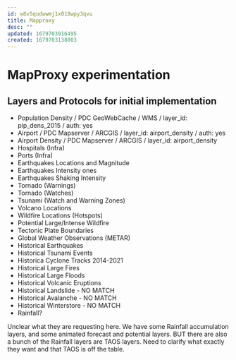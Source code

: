 ```yaml
---
id: w8v5qudwwmj1x018wpy3qvu
title: Mapproxy
desc: ""
updated: 1679703916495
created: 1679703138003
---
```


# MapProxy experimentation

## Layers and Protocols for initial implementation

- Population Density / PDC GeoWebCache / WMS / layer_id: pip_dens_2015 / auth: yes
- Airport / PDC Mapserver / ARCGIS / layer_id: airport_density / auth: yes
- Airport Density / PDC Mapserver / ARCGIS / layer_id: airport_density
- Hospitals (Infra)
- Ports (Infra)
- Earthquakes Locations and Magnitude
- Earthquakes Intensity ones
- Earthquakes Shaking Intensity
- Tornado (Warnings)
- Tornado (Watches)
- Tsunami (Watch and Warning Zones)
- Volcano Locations
- Wildfire Locations (Hotspots)
- Potential Large/Intense Wildfire
- Tectonic Plate Boundaries
- Global Weather Observations (METAR)
- Historical Earthquakes
- Historical Tsunami Events
- Historica Cyclone Tracks 2014-2021
- Historical Large Fires
- Historical Large Floods
- Historical Volcanic Eruptions
- Historical Landslide - NO MATCH
- Historical Avalanche - NO MATCH
- Historical Winterstore - NO MATCH
- Rainfall?

Unclear what they are requesting here. We have some Rainfall accumulation layers, and some animated forecast and potential layers. BUT there are also a bunch of the Rainfall layers are TAOS layers. Need to clarify what exactly they want and that TAOS is off the table.
